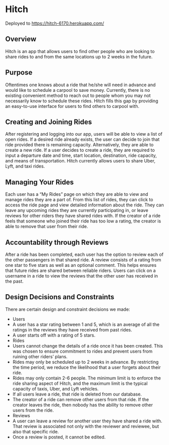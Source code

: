 # Hitch #
Deployed to https://hitch-6170.herokuapp.com/  

## Overview ##
Hitch is an app that allows users to find other people who are looking to share rides to and from the same locations up to 2 weeks in the future.  

## Purpose ##
Oftentimes one knows about a ride that he/she will need in advance and would like to schedule a carpool to save money. Currently, there is no existing convenient method to reach out to people whom you may not necessarily know to schedule these rides. Hitch fills this gap by providing an easy-to-use interface for users to find others to carpool with.  

## Creating and Joining Rides ##
After registering and logging into our app, users will be able to view a list of open rides. If a desired ride already exists, the user can decide to join that ride provided there is remaining capacity. Alternatively, they are able to create a new ride. If a user decides to create a ride, they are required to input a departure date and time, start location, destination, ride capacity, and means of transportation. Hitch currently allows users to share Uber, Lyft, and taxi rides.  

## Managing Your Rides ##
Each user has a “My Rides” page on which they are able to view and manage rides they are a part of. From this list of rides, they can click to access the ride page and view detailed information about the ride. They can leave any upcoming rides they are currently participating in, or leave reviews for other riders they have shared rides with. If the creator of a ride feels that someone who joined their ride has too low a rating, the creator is able to remove that user from their ride.  

## Accountability through Reviews ##
After a ride has been completed, each user has the option to review each of the other passengers in that shared ride. A review consists of a rating from one star to five stars as well as an optional comment. This helps ensures that future rides are shared between reliable riders. Users can click on a username in a ride to view the reviews that the other user has received in the past.  

## Design Decisions and Constraints ##
There are certain design and constraint decisions we made:  
* Users
 * A user has a star rating between 1 and 5, which is an average of all the ratings in the reviews they have received from past rides.
 * A user starts off with a rating of 5 stars.
* Rides
 * Users cannot change the details of a ride once it has been created. This was chosen to ensure commitment to rides and prevent users from ruining other riders’ plans.
 * Rides may only be scheduled up to 2 weeks in advance. By restricting the time period, we reduce the likelihood that a user forgets about their ride.
 * Rides may only contain 2-6 people. The minimum limit is to enforce the ride sharing aspect of Hitch, and the maximum limit is the typical capacity of taxis, Uber, and Lyft vehicles.
 * If all users leave a ride, that ride is deleted from our database.
 * The creator of a ride can remove other users from that ride. If the creator leaves the ride, then nobody has the ability to remove other users from the ride.
* Reviews
 * A user can leave a review for another user they have shared a ride with. That review is associated not only with the reviewer and reviewee, but also that specific ride.
 * Once a review is posted, it cannot be edited.
